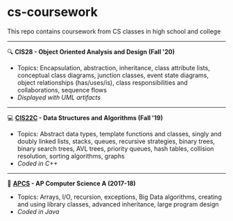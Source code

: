 # cs-coursework
This repo contains coursework from CS classes in high school and college

---
:mag: **CIS28 - Object Oriented Analysis and Design (Fall '20)**
- Topics: Encapsulation, abstraction, inheritance, class attribute lists, conceptual class diagrams, junction classes, event state diagrams, object relationships (has/uses/is), class responsibilities and collaborations, sequence flows
- *Displayed with UML artifacts*

---
:computer: **[CIS22C](https://github.com/kishore-srinivas/cs-coursework/tree/main/CIS22C) - Data Structures and Algorithms (Fall '19)**
- Topics: Abstract data types, template functions and classes, singly and doubly linked lists, stacks, queues, recursive strategies, binary trees, binary search trees, AVL trees, priority queues, hash tables, collision resolution, sorting algorithms, graphs
- *Coded in C++*

---
:green_book: **[APCS](https://github.com/kishore-srinivas/cs-coursework/tree/main/APCS) - AP Computer Science A (2017-18)**
- Topics: Arrays, I/O, recursion, exceptions, Big Data algorithms, creating and using library classes, advanced inheritance, large program design
- *Coded in Java*
